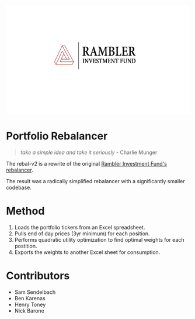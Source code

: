 <p align="center">
  <img height=300 src="https://raw.githubusercontent.com/RamblerInvestmentFund/assets/master/rif_logo.jpeg">
</p>

# Portfolio Rebalancer

> *take a simple idea and take it seriously* - Charlie Munger

The rebal-v2 is a rewrite of the original [Rambler Investment Fund's rebalancer](https://github.com/RamblerInvestmentFund/REBAL). 

The result was a radically simplified rebalancer with a significantly smaller codebase. 

# Method

1. Loads the portfolio tickers from an Excel spreadsheet.
2. Pulls end of day prices (3yr minimum) for each position.
3. Performs quadratic utility optimization to find optimal weights for each postition.
4. Exports the weights to another Excel sheet for consumption.



# Contributors

- Sam Sendelbach
- Ben Karenas 
- Henry Toney
- Nick Barone
